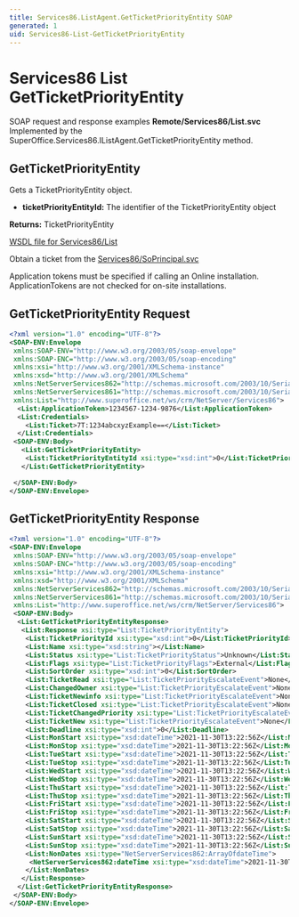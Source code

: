 ```yaml
---
title: Services86.ListAgent.GetTicketPriorityEntity SOAP
generated: 1
uid: Services86-List-GetTicketPriorityEntity
---
```


# Services86 List GetTicketPriorityEntity

SOAP request and response examples **Remote/Services86/List.svc**
Implemented by the <see cref="M:SuperOffice.Services86.IListAgent.GetTicketPriorityEntity">SuperOffice.Services86.IListAgent.GetTicketPriorityEntity</see> method.

## GetTicketPriorityEntity

Gets a TicketPriorityEntity object.

* **ticketPriorityEntityId:** The identifier of the TicketPriorityEntity object

**Returns:** TicketPriorityEntity


[WSDL file for Services86/List](../Services86-List.md)

Obtain a ticket from the [Services86/SoPrincipal.svc](../SoPrincipal/index.md)

Application tokens must be specified if calling an Online installation. ApplicationTokens are not checked for on-site installations.

## GetTicketPriorityEntity Request

```xml
<?xml version="1.0" encoding="UTF-8"?>
<SOAP-ENV:Envelope
 xmlns:SOAP-ENV="http://www.w3.org/2003/05/soap-envelope"
 xmlns:SOAP-ENC="http://www.w3.org/2003/05/soap-encoding"
 xmlns:xsi="http://www.w3.org/2001/XMLSchema-instance"
 xmlns:xsd="http://www.w3.org/2001/XMLSchema"
 xmlns:NetServerServices862="http://schemas.microsoft.com/2003/10/Serialization/Arrays"
 xmlns:NetServerServices861="http://schemas.microsoft.com/2003/10/Serialization/"
 xmlns:List="http://www.superoffice.net/ws/crm/NetServer/Services86">
  <List:ApplicationToken>1234567-1234-9876</List:ApplicationToken>
  <List:Credentials>
    <List:Ticket>7T:1234abcxyzExample==</List:Ticket>
  </List:Credentials>
 <SOAP-ENV:Body>
   <List:GetTicketPriorityEntity>
    <List:TicketPriorityEntityId xsi:type="xsd:int">0</List:TicketPriorityEntityId>
   </List:GetTicketPriorityEntity>

 </SOAP-ENV:Body>
</SOAP-ENV:Envelope>

```


## GetTicketPriorityEntity Response

```xml
<?xml version="1.0" encoding="UTF-8"?>
<SOAP-ENV:Envelope
 xmlns:SOAP-ENV="http://www.w3.org/2003/05/soap-envelope"
 xmlns:SOAP-ENC="http://www.w3.org/2003/05/soap-encoding"
 xmlns:xsi="http://www.w3.org/2001/XMLSchema-instance"
 xmlns:xsd="http://www.w3.org/2001/XMLSchema"
 xmlns:NetServerServices862="http://schemas.microsoft.com/2003/10/Serialization/Arrays"
 xmlns:NetServerServices861="http://schemas.microsoft.com/2003/10/Serialization/"
 xmlns:List="http://www.superoffice.net/ws/crm/NetServer/Services86">
 <SOAP-ENV:Body>
  <List:GetTicketPriorityEntityResponse>
   <List:Response xsi:type="List:TicketPriorityEntity">
    <List:TicketPriorityId xsi:type="xsd:int">0</List:TicketPriorityId>
    <List:Name xsi:type="xsd:string"></List:Name>
    <List:Status xsi:type="List:TicketPriorityStatus">Unknown</List:Status>
    <List:Flags xsi:type="List:TicketPriorityFlags">External</List:Flags>
    <List:SortOrder xsi:type="xsd:int">0</List:SortOrder>
    <List:TicketRead xsi:type="List:TicketPriorityEscalateEvent">None</List:TicketRead>
    <List:ChangedOwner xsi:type="List:TicketPriorityEscalateEvent">None</List:ChangedOwner>
    <List:TicketNewinfo xsi:type="List:TicketPriorityEscalateEvent">None</List:TicketNewinfo>
    <List:TicketClosed xsi:type="List:TicketPriorityEscalateEvent">None</List:TicketClosed>
    <List:TicketChangedPriority xsi:type="List:TicketPriorityEscalateEvent">None</List:TicketChangedPriority>
    <List:TicketNew xsi:type="List:TicketPriorityEscalateEvent">None</List:TicketNew>
    <List:Deadline xsi:type="xsd:int">0</List:Deadline>
    <List:MonStart xsi:type="xsd:dateTime">2021-11-30T13:22:56Z</List:MonStart>
    <List:MonStop xsi:type="xsd:dateTime">2021-11-30T13:22:56Z</List:MonStop>
    <List:TueStart xsi:type="xsd:dateTime">2021-11-30T13:22:56Z</List:TueStart>
    <List:TueStop xsi:type="xsd:dateTime">2021-11-30T13:22:56Z</List:TueStop>
    <List:WedStart xsi:type="xsd:dateTime">2021-11-30T13:22:56Z</List:WedStart>
    <List:WedStop xsi:type="xsd:dateTime">2021-11-30T13:22:56Z</List:WedStop>
    <List:ThuStart xsi:type="xsd:dateTime">2021-11-30T13:22:56Z</List:ThuStart>
    <List:ThuStop xsi:type="xsd:dateTime">2021-11-30T13:22:56Z</List:ThuStop>
    <List:FriStart xsi:type="xsd:dateTime">2021-11-30T13:22:56Z</List:FriStart>
    <List:FriStop xsi:type="xsd:dateTime">2021-11-30T13:22:56Z</List:FriStop>
    <List:SatStart xsi:type="xsd:dateTime">2021-11-30T13:22:56Z</List:SatStart>
    <List:SatStop xsi:type="xsd:dateTime">2021-11-30T13:22:56Z</List:SatStop>
    <List:SunStart xsi:type="xsd:dateTime">2021-11-30T13:22:56Z</List:SunStart>
    <List:SunStop xsi:type="xsd:dateTime">2021-11-30T13:22:56Z</List:SunStop>
    <List:NonDates xsi:type="NetServerServices862:ArrayOfdateTime">
     <NetServerServices862:dateTime xsi:type="xsd:dateTime">2021-11-30T13:22:56Z</NetServerServices862:dateTime>
    </List:NonDates>
   </List:Response>
  </List:GetTicketPriorityEntityResponse>
 </SOAP-ENV:Body>
</SOAP-ENV:Envelope>

```

